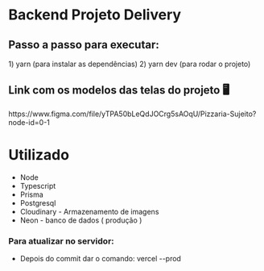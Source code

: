 <h1>Backend Projeto Delivery</h1>

<h2>Passo a passo para executar:</h2>
1) yarn (para instalar as dependências)
2) yarn dev (para rodar o projeto)
 
<h2>Link com os modelos das telas do projeto 🖥</h2>
https://www.figma.com/file/yTPA50bLeQdJOCrg5sAOqU/Pizzaria-Sujeito?node-id=0-1


# Utilizado

* Node
* Typescript
* Prisma
* Postgresql
* Cloudinary - Armazenamento de imagens
* Neon - banco de dados ( produção )


### Para atualizar no servidor:

* Depois do commit dar o comando: vercel --prod
